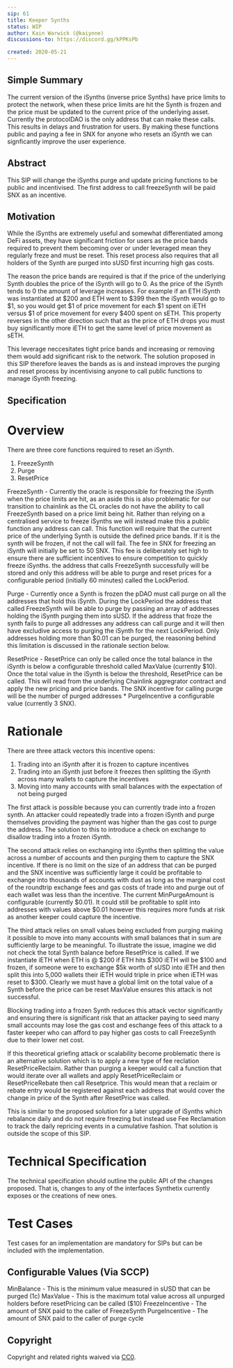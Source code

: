 ```yaml
---
sip: 61
title: Keeper Synths
status: WIP
author: Kain Warwick (@kaiynne)
discussions-to: https://discord.gg/kPPKsPb

created: 2020-05-21
---
```


## Simple Summary
The current version of the iSynths (inverse price Synths) have price limits to protect the network, when these price limits are hit the Synth is frozen and the price must be updated to the current price of the underlying asset. Currently the protocolDAO is the only address that can make these calls. This results in delays and frustration for users. By making these functions public and paying a fee in SNX for anyone who resets an iSynth we can signficantly improve the user experience.

## Abstract
This SIP will change the iSynths purge and update pricing functions to be public and incentivised. The first address to call freezeSynth will be paid SNX as an incentive.

## Motivation
While the iSynths are extremely useful and somewhat differentiated among DeFi assets, they have significant friction for users as the price bands required to prevent them becoming over or under leveraged mean they regularly freze and must be reset. This reset process also requires that all holders of the Synth are purged into sUSD first incurring high gas costs. 

The reason the price bands are required is that if the price of the underlying Synth doubles the price of the iSynth will go to 0. As the price of the iSynth tends to 0 the amount of leverage increases. For example if an ETH iSynth was instantiated at $200 and ETH went to $399 then the iSynth would go to $1, so you would get $1 of price movement for each $1 spent on iETH versus $1 of price movement for every $400 spent on sETH. This property reverses in the other direction such that as the price of ETH drops you must buy significantly more iETH to get the same level of price movement as sETH. 

This leverage neccesitates tight price bands and increasing or removing them would add significant risk to the network. The solution proposed in this SIP therefore leaves the bands as is and instead improves the purging and reset process by incentivising anyone to call public functions to manage iSynth freezing. 

## Specification

# Overview
There are three core functions required to reset an iSynth.
1. FreezeSynth
2. Purge
3. ResetPrice

FreezeSynth - Currently the oracle is responsible for freezing the iSynth when the price limits are hit, as an aside this is also problematic for our transition to chainlink as the CL oracles do not have the ability to call FreezeSynth based on a price limit being hit. Rather than relying on a centralised service to freeze iSynths we will instead make this a public function any address can call. This function will require that the current price of the underlying Synth is outside the defined price bands. If it is the synth will be frozen, if not the call will fail. The fee in SNX for freezing an iSynth will initially be set to 50 SNX. This fee is deliberately set high to ensure there are sufficient incentives to ensure competition to quickly freeze iSynths. the address that calls FreezeSynth successfully will be stored and only this address will be able to purge and reset prices for a configurable period (initially 60 minutes) called the LockPeriod.

Purge - Currently once a Synth is frozen the pDAO must call purge on all the addresses that hold this iSynth. During the LockPeriod the address that called FreezeSynth will be able to purge by passing an array of addresses holding the iSynth purging them into sUSD. If the address that froze the synth fails to purge all addresses any address can call purge and it will then have excludive access to purging the iSynth for the next LockPeriod. Only addresses holding more than $0.01 can be purged, the reasoning behind this limitation is discussed in the rationale section below.

ResetPrice - ResetPrice can only be called once the total balance in the iSynth is below a configurable threshold called MaxValue (currently $10). Once the total value in the iSynth is below the threshold, ResetPrice can be called. This will read from the underlying Chainlink aggregrator contract and apply the new pricing and price bands. The SNX incentive for calling purge will be the number of purged addresses * PurgeIncentive a configurable value (currently 3 SNX).

# Rationale
There are three attack vectors this incentive opens:
1. Trading into an iSynth after it is frozen to capture incentives
2. Trading into an iSynth just before it freezes then splitting the iSynth across many wallets to capture the incentives
3. Moving into many accounts with small balances with the expectation of not being purged

The first attack is possible because you can currently trade into a frozen synth. An attacker could repeatedly trade into a frozen iSynth and purge themselves providing the payment was higher than the gas cost to purge the address. The solution to this to introduce a check on exchange to disallow trading into a frozen iSynth.

The second attack relies on exchanging into iSynths then splitting the value across a number of accounts and then purging them to capture the SNX incentive. If there is no limit on the size of an address that can be purged and the SNX incentive was sufficiently large it could be profitable to exchange into thousands of accounts with dust as long as the marginal cost of the roundtrip exchange fees and gas costs of trade into and purge out of each wallet was less than the incentive. The current MinPurgeAmount is configurable (currently $0.01). It could still be profitable to split into addresses with values above $0.01 however this requires more funds at risk as another keeper could capture the incentive.

The third attack relies on small values being excluded from purging making it possible to move into many accounts with small balances that in sum are sufficiently large to be meaningful. To illustrate the issue, imagine we did not check the total Synth balance before ResetPrice is called. If we instantiate iETH when ETH is @ $200 if ETH hits $300 iETH will be $100 and frozen, if someone were to exchange $5k worth of sUSD into iETH and then split this into 5,000 wallets their iETH would triple in price when iETH was reset to $300. Clearly we must have a global limit on the total value of a Synth before the price can be reset MaxValue ensures this attack is not successful.

Blocking trading into a frozen Synth reduces this attack vector significantly and ensuring there is significant risk that an attacker paying to seed many small accounts may lose the gas cost and eschange fees of this attack to a faster keeper who can afford to pay higher gas costs to call FreezeSynth due to their lower net cost.

If this theoretical griefing attack or scalability become problematic there is an alternative solution which is to apply a new type of fee reclation ResetPriceReclaim. Rather than purging a keeper would call a function that would iterate over all wallets and apply ResetPriceReclaim or ResetPriceRebate then call Resetprice. This would mean that a reclaim or rebate entry would be registered against each address that would cover the change in price of the Synth after ResetPrice was called. 

This is similar to the proposed solution for a later upgrade of iSynths which rebalance daily and do not require freezing but instead use Fee Reclamation to track the daily repricing events in a cumulative fashion. That solution is outside the scope of this SIP.

# Technical Specification
<!--The technical specification should describe the syntax and semantics of any new feature.-->
The technical specification should outline the public API of the changes proposed. That is, changes to any of the interfaces Synthetix currently exposes or the creations of new ones. 

# Test Cases
<!--Test cases for an implementation are mandatory for SIPs but can be included with the implementation..-->
Test cases for an implementation are mandatory for SIPs but can be included with the implementation.

## Configurable Values (Via SCCP)
<!--Please list all values configurable via SCCP under this implementation.-->
MinBalance - This is the minimum value measured in sUSD that can be purged (1c)
MaxValue - This is the maximum total value across all unpurged holders before resetPricing can be called ($10)
FreezeIncentive - The amount of SNX paid to the caller of FreezeSynth
PurgeIncentive - The amount of SNX paid to the caller of purge cycle

## Copyright
Copyright and related rights waived via [CC0](https://creativecommons.org/publicdomain/zero/1.0/).
